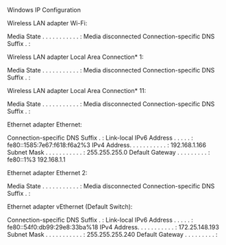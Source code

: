 
Windows IP Configuration


Wireless LAN adapter Wi-Fi:

   Media State . . . . . . . . . . . : Media disconnected
   Connection-specific DNS Suffix  . : 

Wireless LAN adapter Local Area Connection* 1:

   Media State . . . . . . . . . . . : Media disconnected
   Connection-specific DNS Suffix  . : 

Wireless LAN adapter Local Area Connection* 11:

   Media State . . . . . . . . . . . : Media disconnected
   Connection-specific DNS Suffix  . : 

Ethernet adapter Ethernet:

   Connection-specific DNS Suffix  . : 
   Link-local IPv6 Address . . . . . : fe80::1585:7e67:f618:f6a2%3
   IPv4 Address. . . . . . . . . . . : 192.168.1.166
   Subnet Mask . . . . . . . . . . . : 255.255.255.0
   Default Gateway . . . . . . . . . : fe80::1%3
                                       192.168.1.1

Ethernet adapter Ethernet 2:

   Media State . . . . . . . . . . . : Media disconnected
   Connection-specific DNS Suffix  . : 

Ethernet adapter vEthernet (Default Switch):

   Connection-specific DNS Suffix  . : 
   Link-local IPv6 Address . . . . . : fe80::54f0:db99:29e8:33ba%18
   IPv4 Address. . . . . . . . . . . : 172.25.148.193
   Subnet Mask . . . . . . . . . . . : 255.255.255.240
   Default Gateway . . . . . . . . . : 
